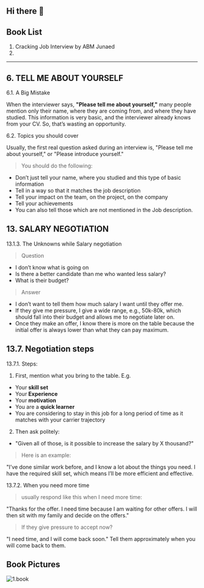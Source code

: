 ## Hi there 👋

<!--

**Here are some ideas to get you started:**

🙋‍♀️ A short introduction - what is your organization all about?
🌈 Contribution guidelines - how can the community get involved?
👩‍💻 Useful resources - where can the community find your docs? Is there anything else the community should know?
🍿 Fun facts - what does your team eat for breakfast?
🧙 Remember, you can do mighty things with the power of [Markdown](https://docs.github.com/github/writing-on-github/getting-started-with-writing-and-formatting-on-github/basic-writing-and-formatting-syntax)
-->

## Book List

1. Cracking Job Interview by ABM Junaed
2. 

---

## 6. TELL ME ABOUT YOURSELF

6.1. A Big Mistake

When the interviewer says, **"Please tell me about yourself,"** many people mention only their name, where they are coming from, and where they have studied. This information is very basic, and the interviewer already knows from your CV. So, that’s wasting an opportunity.

6.2. Topics you should cover

Usually, the first real question asked during an interview is, "Please tell me about yourself," or "Please introduce yourself."

> You should do the following:

- Don’t just tell your name, where you studied and this type of basic information
- Tell in a way so that it matches the job description
- Tell your impact on the team, on the project, on the company
- Tell your achievements
- You can also tell those which are not mentioned in the Job description.

## 13. SALARY NEGOTIATION

13.1.3. The Unknowns while Salary negotiation
> Question
- I don’t know what is going on
- Is there a better candidate than me who wanted less salary?
- What is their budget?
> Answer
- I don’t want to tell them how much salary I want until they offer me.
- If they give me pressure, I give a wide range, e.g., 50k-80k, which should fall into their budget and allows me to negotiate later on.
- Once they make an offer, I know there is more on the table because the initial offer is always lower than what they can pay maximum.

## 13.7. Negotiation steps

13.7.1. Steps:
1. First, mention what you bring to the table. E.g.
- Your **skill set**
- Your **Experience**
- Your **motivation**
- You are a **quick learner**
- You are considering to stay in this job for a long period of time as it matches with your carrier trajectory

2. Then ask politely:
- "Given all of those, is it possible to increase the salary by X thousand?"

> Here is an example:

"I’ve done similar work before, and I know a lot about the things you need. I have the required skill set, which means I’ll be more efficient and effective.

13.7.2. When you need more time

> usually respond like this when I need more time:

"Thanks for the offer. I need time because I am waiting for other offers. I will then sit with my family and decide on the offers."

> If they give pressure to accept now?

"I need time, and I will come back soon." Tell them approximately when you will come back to them.

## Book Pictures
![1.book](https://m.media-amazon.com/images/I/41nohaS9geL._SX342_SY445_.jpg)
